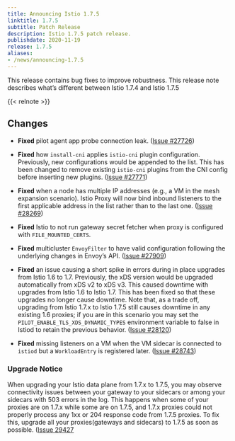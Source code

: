 ```yaml
---
title: Announcing Istio 1.7.5
linktitle: 1.7.5
subtitle: Patch Release
description: Istio 1.7.5 patch release.
publishdate: 2020-11-19
release: 1.7.5
aliases:
- /news/announcing-1.7.5
---
```


This release contains bug fixes to improve robustness. This release note describes what’s different between Istio 1.7.4 and Istio 1.7.5

{{< relnote >}}

## Changes

- **Fixed** pilot agent app probe connection leak. ([Issue #27726](https://github.com/istio/istio/issues/27726))

- **Fixed** how `install-cni` applies `istio-cni` plugin configuration. Previously, new configurations would be appended to the list. This has been changed to remove existing `istio-cni` plugins from the CNI config before inserting new plugins. ([Issue #27771](https://github.com/istio/istio/issues/27771))

- **Fixed** when a node has multiple IP addresses (e.g., a VM in the mesh expansion scenario). Istio Proxy will now bind inbound listeners to the first applicable address in the list rather than to the last one. ([Issue #28269](https://github.com/istio/istio/issues/28269))

- **Fixed** Istio to not run gateway secret fetcher when proxy is configured with `FILE_MOUNTED_CERTS`.

- **Fixed** multicluster `EnvoyFilter` to have valid configuration following the underlying changes in Envoy’s API. ([Issue #27909](https://github.com/istio/istio/issues/27909))

- **Fixed** an issue causing a short spike in errors during in place upgrades from Istio 1.6 to 1.7. Previously, the xDS version would be upgraded automatically from xDS v2 to xDS v3. This caused downtime with upgrades from Istio 1.6 to Istio 1.7. This has been fixed so that these upgrades no longer cause downtime. Note that, as a trade off, upgrading from Istio 1.7.x to Istio 1.7.5 still causes downtime in any existing 1.6 proxies; if you are in this scenario you may set the `PILOT_ENABLE_TLS_XDS_DYNAMIC_TYPES` environment variable to false in Istiod to retain the previous behavior. ([Issue #28120](https://github.com/istio/istio/issues/28120))

- **Fixed** missing listeners on a VM when the VM sidecar is connected to `istiod` but a `WorkloadEntry` is registered later. ([Issue #28743](https://github.com/istio/istio/issues/28743))

### Upgrade Notice

When upgrading your Istio data plane from 1.7.x to 1.7.5, you may observe connectivity issues between your gateway to your sidecars or among your sidecars with 503 errors in the log. This happens when some of your proxies are on 1.7.x while some are on 1.7.5, and 1.7.x proxies could not properly process any 1xx or 204 response code from 1.7.5 proxies. To fix this, upgrade all your proxies(gateways and sidecars) to 1.7.5 as soon as possible. ([Issue 29427](https://github.com/istio/istio/issues/29427)
